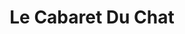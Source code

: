 ---
title: "Le Cabaret Du Chat"
url: /strasbourg/le-cabaret-du-chat-rue-de-rosheim/
shop: vêtements
---